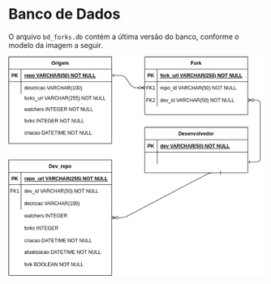 # Banco de Dados

O arquivo `bd_forks.db` contém a última versão do banco, conforme o modelo da imagem a seguir.

<img src="./ER_forks.png">
